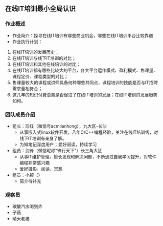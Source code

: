 ## 在线IT培训最小全局认识
### 作业概述 
 - 作业简介：探寻在线IT培训有哪些商业机会，哪些在线IT培训平台比较靠谱
 - 作业执行计划：
1. 在线IT培训的发展历史；
2. 在线IT培训与线下IT培训的对比；
3. 在线IT培训和其他在线培训的对比；
4. 在线IT培训都有哪些比较大的平台，各大平台运作模式、盈利模式、售课量、课程定价、课程类型的对比；
5. 售课量较大的课程或讲师具备何种哪些共同点，课程培训的技能是否与IT招聘需求量相符合；
6. 这几年的知识付费浪潮是否促进了在线IT培训的发展；在线IT培训的发展趋势如何。
 ### 团队成员介绍 
 - 组长：珍红（微信号acmilanhong），九大区-长沙
    - 从事嵌入式linux软件开发，八年C/C++编程经验，关注在线IT培训线，对线下IT培训有亲身了解。
    - 为知笔记深度用户；爱好阅读，持续学习
- 组员：剑锋（微信昵称"锋行天下"）长三角大区
    - 从事IT维护管理，擅长发现和解决问题，不断通过自我学习提升，对软件编程非常感兴趣
    - 爱好摄影、阅读、冥想
- 组员：小颖（）
    - 简介待补充
### 观察员
- 碳酸汽水喝到炸
- 子薇
- 晴天老猪
